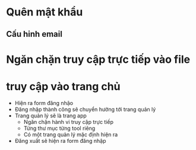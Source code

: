 # Quên mật khẩu

## Cấu hinh email

# Ngăn chặn truy cập trực tiếp vào file

# truy cập vào trang chủ

- Hiện ra form đăng nhậo
- Đăng nhập thành công sẽ chuyển hưởng tới trang quản lý
- Trang quản lý sẽ là trang app
  - Ngăn chặn hành vi truy cập trực tiếp
  - Từng thư mục từng tool riêng
  - Có một trang quản lý mặc định hiện ra
- Đăng xuất sẽ hiện ra form đăng nhập
